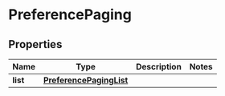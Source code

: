 
# PreferencePaging

## Properties
Name | Type | Description | Notes
------------ | ------------- | ------------- | -------------
**list** | [**PreferencePagingList**](PreferencePagingList.md) |  | 



